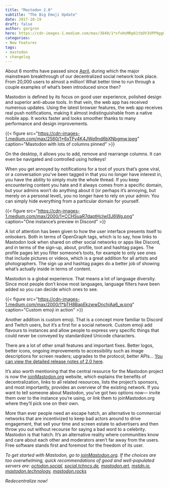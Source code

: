 ```yaml
---
title: "Mastodon 2.0"
subtitle: "The Big Emoji Update"
date: 2017-10-19
draft: false
author: gargron
hero: https://cdn-images-1.medium.com/max/3840/1*xfxHsMRp61tbOY3VPP9ggQ.png
categories:
- New Features
tags:
- mastodon
- changelog
---
```


About 6 months have passed since [April](https://medium.com/@Gargron/april-post-mortem-12e3d141878c), during which the major mainstream breakthrough of our decentralized social network took place. From 20,000 users to almost a million! What better time to run through a couple examples of what’s been introduced since then?

Mastodon is defined by its focus on good user experience, polished design and superior anti-abuse tools. In that vein, the web app has received numerous updates. Using the latest browser features, the web app receives real push notifications, making it almost indistinguishable from a native mobile app. It works faster and looks smoother thanks to many performance and design improvements.

{{< figure src="https://cdn-images-1.medium.com/max/2560/1*6xTFy4K4JWq9nd6bXNbgmw.jpeg" caption="Mastodon with lots of columns pinned" >}}

On the desktop, it allows you to add, remove and rearrange columns. It can even be navigated and controlled using hotkeys!

When you get annoyed by notifications for a toot of yours that’s gone viral, or a conversation you’ve been tagged in that you no longer have interest in, you have the ability to simply mute the whole thread. If you keep encountering content you hate and it always comes from a specific domain, but your admins won’t do anything about it (or perhaps it’s annoying, but merely on a personal level), you no longer have to rely on your admin: You can simply hide everything from a particular domain for yourself.

{{< figure src="https://cdn-images-1.medium.com/max/2000/1*CCHSuaR7daptHcIwl3J6Wg.png" caption="One instance’s preview in Discord" >}}

A lot of attention has been given to how the user interface presents itself to onlookers. Both in terms of OpenGraph tags, which is to say, how links to Mastodon look when shared on other social networks or apps like Discord, and in terms of the sign-up, about, profile, toot and hashtag pages. The profile pages let you filter someone’s toots, for example to only see ones that include pictures or videos, which is a great addition for all artists and photographers. The sign up and hashtag pages do a better job of showing what’s actually inside in terms of content.

Mastodon is a global experience. That means a lot of language diversity. Since most people don’t know most languages, language filters have been added so you can decide which ones to see.

{{< figure src="https://cdn-images-1.medium.com/max/2000/1*bTH8BapEkzwwDnchjAa6_w.png" caption="Custom emoji in action" >}}

Another addition is custom emoji. That is a concept more familiar to Discord and Twitch users, but it’s a first for a social network. Custom emoji add flavours to instances and allow people to express very specific things that could never be conveyed by standardized Unicode characters.

There are a lot of other small features and important fixes. Better logos, better icons, ongoing improvements to accessibility such as image descriptions for screen readers; upgrades to the protocol, better APIs… [You can view the detailed release notes of 2.0 here](https://github.com/tootsuite/mastodon/releases/tag/v2.0.0).

It’s also worth mentioning that the central resource for the Mastodon project is now the [joinMastodon.org](https://joinmastodon.org) website, which explains the benefits of decentralization, links to all related resources, lists the project’s sponsors, and most importantly, provides an overview of the existing network. If you want to tell someone about Mastodon, you’ve got two options now— invite them over to the instance you’re using, or link them to joinMastodon.org where they’ll pick one on their own.

More than ever people need an escape hatch, an alternative to commercial networks that are incentivized to keep bad actors around to drive engagement, that sell your time and screen estate to advertisers and then throw you out without recourse for saying a bad word to a celebrity. Mastodon is that hatch. It’s an alternative reality where communities know and care about each other and moderators aren’t far away from the users. Free software stands first and foremost for the freedom of its user.

*To get started with Mastodon, go to [joinMastodon.org](https://joinmastodon.org/). If the choices are too overwhelming, quick recommendations of good and well-populated servers are: [octodon.social](https://octodon.social/about), [social.tchncs.de](https://social.tchncs.de/about), [mastodon.art](https://mastodon.art/about), [mstdn.io](https://mstdn.io/about), [mastodon.technology](https://mastodon.technology/about), [mastodon.rocks](https://mastodon.rocks/about)*

*Redecentralize now!*
